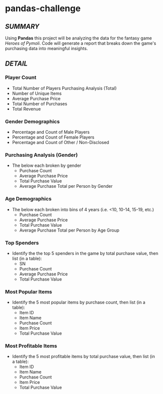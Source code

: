 # pandas-challenge
## _SUMMARY_</br>
Using **Pandas** this project will be analyzing the data for the fantasy game _Heroes of Pymoli_. Code will generate a report that breaks down the game's purchasing data into meaningful insights.

## _DETAIL_</br>
### Player Count
- Total Number of Players
Purchasing Analysis (Total)
- Number of Unique Items
- Average Purchase Price
- Total Number of Purchases
- Total Revenue
### Gender Demographics
- Percentage and Count of Male Players
- Percentage and Count of Female Players
- Percentage and Count of Other / Non-Disclosed
### Purchasing Analysis (Gender)
- The below each broken by gender
    - Purchase Count
    - Average Purchase Price
    - Total Purchase Value
    - Average Purchase Total per Person by Gender
### Age Demographics
- The below each broken into bins of 4 years (i.e. <10, 10-14, 15-19, etc.)
    - Purchase Count
    - Average Purchase Price
    - Total Purchase Value
    - Average Purchase Total per Person by Age Group
### Top Spenders
- Identify the the top 5 spenders in the game by total purchase value, then list (in a table):
    - SN
    - Purchase Count
    - Average Purchase Price
    - Total Purchase Value
### Most Popular Items
- Identify the 5 most popular items by purchase count, then list (in a table):
    - Item ID
    - Item Name
    - Purchase Count    
    - Item Price
    - Total Purchase Value
### Most Profitable Items
- Identify the 5 most profitable items by total purchase value, then list (in a table):
    - Item ID
    - Item Name
    - Purchase Count
    - Item Price
    - Total Purchase Value